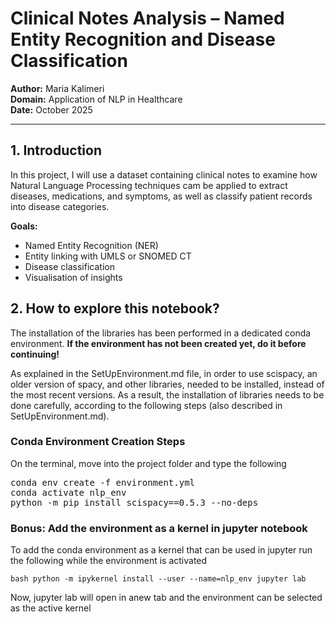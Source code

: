 # Clinical Notes Analysis – Named Entity Recognition and Disease Classification
**Author:** Maria Kalimeri  
**Domain:** Application of NLP in Healthcare  
**Date:** October 2025

---

## 1. Introduction
In this project, I will use a dataset containing clinical notes to examine how Natural Language Processing techniques cam be applied to extract diseases, medications, and symptoms, as well as classify patient records into disease categories.  

**Goals:**
- Named Entity Recognition (NER)
- Entity linking with UMLS or SNOMED CT
- Disease classification
- Visualisation of insights

## 2. How to explore this notebook?

The installation of the libraries has been performed in a dedicated conda environment. **If the environment has not been created yet, do it before continuing!**

As explained in the SetUpEnvironment.md file, in order to use scispacy, an older version of spacy, and other libraries, needed to be installed, instead of the most recent versions. As a result, the installation of libraries needs to be done carefully, according to the following steps (also described in SetUpEnvironment.md).

### Conda Environment Creation Steps

On the terminal, move into the project folder and type the following

<pre>
conda env create -f environment.yml
conda activate nlp_env
python -m pip install scispacy==0.5.3 --no-deps
</pre>

### Bonus: Add the environment as a kernel in jupyter notebook 

To add the conda environment as a kernel that can be used in jupyter run the following while the environment is activated

``bash
python -m ipykernel install --user --name=nlp_env
jupyter lab
``

Now, jupyter lab will open in anew tab and the environment can be selected as the active kernel
